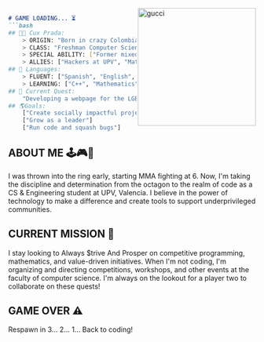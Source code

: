 <a href="ifeellikeimguccimanein2006">
  <img src="https://thumbs.gfycat.com/ConsciousLongAfricanharrierhawk-size_restricted.gif" alt="gucci" align="right" height="240px">
</a>

```markdown
# GAME LOADING... ⏳
```bash
## 👹🖤 Cux Prada: 
    > ORIGIN: "Born in crazy Colombian mountains, raised in Spain"
    > CLASS: "Freshman Computer Science and Engineering student at UPV"
    > SPECIAL ABILITY: ["Former mixed martial arts champion"]
    > ALLIES: ["Hackers at UPV", "Math Wizards", "Diverse Communities"]
## 💬 Languages:                                                                                    
    > FLUENT: ["Spanish", "English", "Portuguese", "Java"]
    > LEARNING: ["C++", "Mathematics"]    
## 🚀 Current Quest: 
    "Developing a webpage for the LGBTQIA+ community"   
## 🌎Goals:
    ["Create socially impactful projects"]
    ["Grow as a leader"]
    ["Run code and squash bugs"]
```
## ABOUT ME 🕹️🎮👾
I was thrown into the ring early, starting MMA fighting at 6. Now, I'm taking the discipline and determination from the octagon to the realm of code as a CS & Engineering student at UPV, Valencia. I believe in the power of technology to make a difference and create tools to support underprivileged communities.
## CURRENT MISSION 🚀
I stay looking to Always $trive And Prosper on competitive programming, mathematics, and value-driven initiatives. When I'm not coding, I'm organizing and directing competitions, workshops, and other events at the faculty of computer science. I'm always on the lookout for a player two to collaborate on these quests!
## GAME OVER ⚠️
Respawn in 3... 2... 1... Back to coding!
